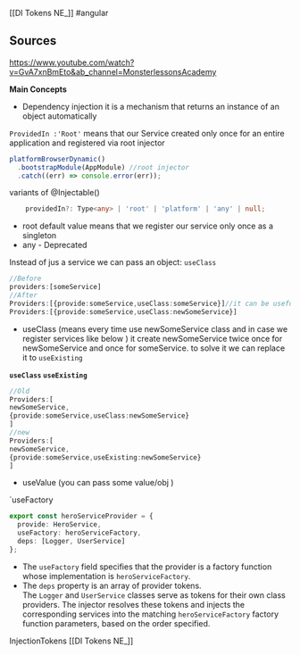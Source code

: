 [[DI Tokens NE_]] #angular
## Sources
https://www.youtube.com/watch?v=GvA7xnBmEto&ab_channel=MonsterlessonsAcademy

**Main Concepts**
- Dependency injection it is a mechanism that returns an instance of an object automatically



`ProvidedIn :'Root'` means that our Service created only once for an entire application and registered via root injector
```ts
platformBrowserDynamic()
  .bootstrapModule(AppModule) //root injector
  .catch((err) => console.error(err));
```

variants of @Injectable()
``` ts
    providedIn?: Type<any> | 'root' | 'platform' | 'any' | null;
```
- root default value means that we register our service only once as a singleton
- any - Deprecated

Instead of jus a service we can pass an object:
`useClass`
```ts
//Before
providers:[someService]
//After
Providers:[{provide:someService,useClass:someService}]//it can be useful in case you want to replace an old instance to a new one just like in code below
Providers:[{provide:someService,useClass:newSomeService}]


```

- useClass (means every time use newSomeService class and in case we register services like below ) it create newSomeService twice once for newSomeService and once for someService.
  to solve it we can replace it to `useExisting`

**`useClass`  `useExisting`**
```ts
//Old
Providers:[
newSomeService,
{provide:someService,useClass:newSomeService}
]
//new
Providers:[
newSomeService,
{provide:someService,useExisting:newSomeService}
]
```
- useValue (you can pass some value/obj )

`useFactory
```ts
export const heroServiceProvider = {
  provide: HeroService,
  useFactory: heroServiceFactory,
  deps: [Logger, UserService]
};
```
- The `useFactory` field specifies that the provider is a factory function whose implementation is `heroServiceFactory`.
- The `deps` property is an array of provider tokens. The `Logger` and `UserService` classes serve as tokens for their own class providers. The injector resolves these tokens and injects the corresponding services into the matching `heroServiceFactory` factory function parameters, based on the order specified.

InjectionTokens
[[DI Tokens NE_]]
